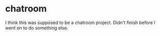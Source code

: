 # chatroom

I think this was supposed to be a chatroom project. Didn't finish before I went on to do something else.
